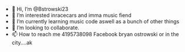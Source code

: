 - 👋 Hi, I’m @Bstrowski23
- 👀 I’m interested in<bold>racecars and imma music fiend<bold>
- 🌱 I’m currently learning music code aswell as a bunch of other things 
- 💞️ I’m looking to collaborate.
- 📫 How to reach me 4195738098 Facebook bryan ostrowski or in the city....ak

<!---
Bstrowski23/Bstrowski23 is a ✨ special ✨ repository because its `README.md` (this file) appears on your GitHub profile.
You can click the Preview link to take a look at your changes.
--->
